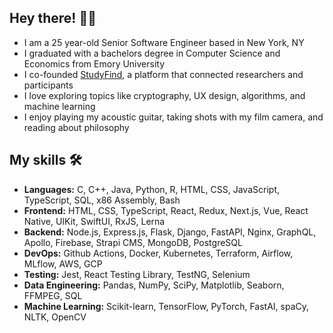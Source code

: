 ## Hey there! 👋🏼

- I am a 25 year-old Senior Software Engineer based in New York, NY
- I graduated with a bachelors degree in Computer Science and Economics from Emory University
- I co-founded [StudyFind](https://github.com/StudyFind), a platform that connected researchers and participants
- I love exploring topics like cryptography, UX design, algorithms, and machine learning
- I enjoy playing my acoustic guitar, taking shots with my film camera, and reading about philosophy

## My skills 🛠

- **Languages:** C, C++, Java, Python, R, HTML, CSS, JavaScript, TypeScript, SQL, x86 Assembly, Bash
- **Frontend:** HTML, CSS, TypeScript, React, Redux, Next.js, Vue, React Native, UIKit, SwiftUI, RxJS, Lerna
- **Backend:** Node.js, Express.js, Flask, Django, FastAPI, Nginx, GraphQL, Apollo, Firebase, Strapi CMS, MongoDB, PostgreSQL
- **DevOps:** Github Actions, Docker, Kubernetes, Terraform, Airflow, MLflow, AWS, GCP
- **Testing:** Jest, React Testing Library, TestNG, Selenium
- **Data Engineering:** Pandas, NumPy, SciPy, Matplotlib, Seaborn, FFMPEG, SQL
- **Machine Learning:** Scikit-learn, TensorFlow, PyTorch, FastAI, spaCy, NLTK, OpenCV
